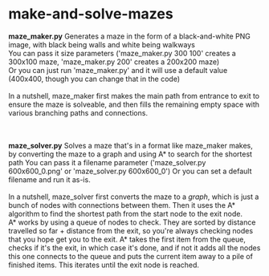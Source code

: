 # make-and-solve-mazes
<b>maze_maker.py</b>
Generates a maze in the form of a black-and-white PNG image, with black being walls and white being walkways<br>
You can pass it size parameters ('maze_maker.py 300 100' creates a 300x100 maze, 'maze_maker.py 200' creates a 200x200 maze)<br>
Or you can just run 'maze_maker.py' and it will use a default value (400x400, though you can change that in the code)
<br><br>
In a nutshell, maze_maker first makes the main path from entrance to exit to ensure the maze is solveable, and then fills the remaining empty space with various branching paths and connections.

<br>
<br>
<b>maze_solver.py</b>
Solves a maze that's in a format like maze_maker makes, by converting the maze to a graph and using A* to search for the shortest path
You can pass it a filename parameter ('maze_solver.py 600x600_0.png' or 'maze_solver.py 600x600_0')
Or you can set a default filename and run it as-is.
<br><br>
In a nutshell, maze_solver first converts the maze to a <i>graph</i>, which is just a bunch of nodes with connections between them. Then it uses the A* algorithm to find the shortest path from the start node to the exit node.<br>A* works by using a queue of nodes to check. They are sorted by distance travelled so far + distance from the exit, so you're always checking nodes that you hope get you to the exit. A* takes the first item from the queue, checks if it's the exit, in which case it's done, and if not it adds all the nodes this one connects to the queue and puts the current item away to a pile of finished items. This iterates until the exit node is reached.
